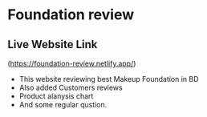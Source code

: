 # Foundation review 
## Live Website Link
(https://foundation-review.netlify.app/)

* This website reviewing best Makeup Foundation in BD
* Also added Customers reviews
* Product alanysis chart
* And some regular qustion.
